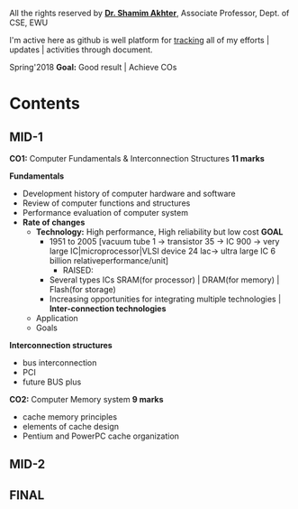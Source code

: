 All the rights reserved by **[Dr. Shamim Akhter](https://scholar.google.com/citations?hl=en&user=WeRO3LsAAAAJ&view_op=list_works&citft=1&citft=2&citft=3&email_for_op=sakib.rahman.0000%40gmail.com&gmla=AJsN-F5JOMyB_1_7XrFESmxWLQ6v12dx5cIMyuFjwOSSoUUHNyO7GI0Ai1e7HGQ-D3UTOLsGTGGb6-2m4IkuRNnfXD-NhbpSQyzLs_Lur8l2cudOdOi9gu3oooGZ6NeHfHQKVZgvNz0ff8W0PZtS3Y9A7FDUoH9kKsxGSVJokCNSndZZrr2I7mX145WU3ItQfYeBdxjn0aMt_zgvWRo8SeISXP1drBnvPbFwTkGFdlovI7utOeaPk6Sl9ccsVxFmfLb8J1rsKvUZ)**, Associate Professor, Dept. of CSE, EWU

I'm active here as github is well platform for [tracking](https://github.com/Sakib-Rahman-Bangladesh/cse-courses/commit/7195dc987b12f11fed0189076a217984b8fe0f93) all of my efforts | updates | activities through document.

Spring'2018 **Goal:** Good result | Achieve COs

Contents
========

MID-1
-----
**CO1:** Computer Fundamentals & Interconnection Structures **11 marks**

**Fundamentals**
 - Development history of computer hardware and software
 - Review of computer functions and structures
 - Performance evaluation of computer system
 - **Rate of changes**
   - **Technology:** High performance, High reliability but low cost **GOAL**
     - 1951 to 2005 [vacuum tube 1 -> transistor 35 -> IC 900 -> very large IC|microprocessor|VLSI device  24 lac-> ultra large IC 6 billion relativeperformance/unit]
       - RAISED: 
	 - Several types ICs SRAM(for processor) | DRAM(for memory) | Flash(for storage)
	 - Increasing opportunities for integrating multiple technologies | **Inter-connection technologies**
   - Application
   - Goals

**Interconnection structures**
 - bus interconnection
 - PCI
 - future BUS plus

**CO2:** Computer Memory system **9 marks**
 - cache memory principles
 - elements of cache design
 - Pentium and PowerPC cache organization

MID-2
-----

FINAL
-----